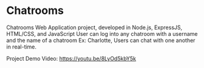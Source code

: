 # Chatrooms
Chatrooms Web Application project, developed in Node.js, ExpressJS, HTML/CSS, and JavaScript
User can log into any chatroom with a username and the name of a chatroom Ex: Charlotte,
Users can chat with one another in real-time.

Project Demo Video: https://youtu.be/8LyOd5kbY5k
